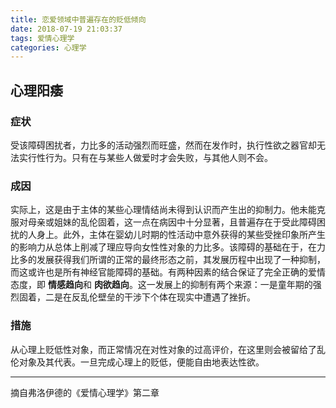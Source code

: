 ```yaml
---
title: 恋爱领域中普遍存在的贬低倾向
date: 2018-07-19 21:03:37
tags: 爱情心理学
categories: 心理学
---
```


## 心理阳痿

### 症状

受该障碍困扰者，力比多的活动强烈而旺盛，然而在发作时，执行性欲之器官却无法实行性行为。只有在与某些人做爱时才会失败，与其他人则不会。

### 成因

实际上，这是由于主体的某些心理情结尚未得到认识而产生出的抑制力。他未能克服对母亲或姐妹的乱伦固着，这一点在病因中十分显著，且普遍存在于受此障碍困扰的人身上。此外，主体在婴幼儿时期的性活动中意外获得的某些受挫印象所产生的影响力从总体上削减了理应导向女性性对象的力比多。该障碍的基础在于，在力比多的发展获得我们所谓的正常的最终形态之前，其发展历程中出现了一种抑制，而这或许也是所有神经官能障碍的基础。有两种因素的结合保证了完全正确的爱情态度，即 **情感趋向**和 **肉欲趋向**。这一发展上的抑制有两个来源：一是童年期的强烈固着，二是在反乱伦壁垒的干涉下个体在现实中遭遇了挫折。

### 措施

从心理上贬低性对象，而正常情况在对性对象的过高评价，在这里则会被留给了乱伦对象及其代表。一旦完成心理上的贬低，便能自由地表达性欲。

----
摘自弗洛伊德的《爱情心理学》第二章
